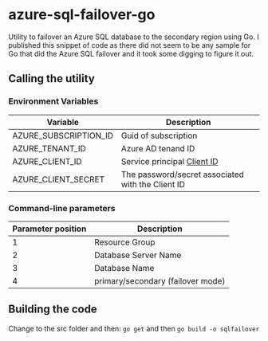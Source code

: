 # azure-sql-failover-go
Utility to failover an Azure SQL database to the secondary region using Go. I published this snippet of code as there did not seem to be any sample for Go that did the Azure SQL failover and it took some digging to figure it out.

## Calling the utility

### Environment Variables 

| Variable | Description |
|----------|-------------|
| AZURE_SUBSCRIPTION_ID | Guid of subscription |
| AZURE_TENANT_ID | Azure AD tenand ID |
| AZURE_CLIENT_ID | Service principal [Client ID](https://github.com/cloudfoundry/bosh-azure-cpi-release/blob/master/docs/get-started/create-service-principal.md) |
| AZURE_CLIENT_SECRET | The password/secret associated with the Client ID |

### Command-line parameters

| Parameter position | Description |
|-----------|-------------|
| 1 | Resource Group |
| 2 | Database Server Name |
| 3 | Database Name |
| 4 | primary/secondary (failover mode) |

## Building the code

Change to the src folder and then:
`go get` and then `go build -o sqlfailover`
